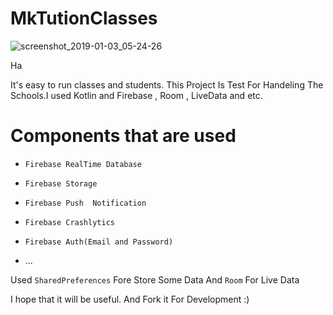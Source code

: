 # MkTutionClasses



![screenshot_2019-01-03_05-24-26](https://user-images.githubusercontent.com/26750131/50633206-79497600-0f18-11e9-9dbe-9360b2d6acba.png)

Ha

It's easy to run classes and students.
This Project Is Test For Handeling The Schools.I used Kotlin and Firebase , Room , LiveData and etc.



# Components that are used
  - ```Firebase RealTime Database```
  
  - ```Firebase Storage```
  
  - ```Firebase Push  Notification```
  
  - ```Firebase Crashlytics```
  
  - ```Firebase Auth(Email and Password)```
  
  - ...
  
  Used ```SharedPreferences``` Fore Store Some Data And ```Room``` For Live Data 


I hope that it will be useful.
And Fork it For Development :)
